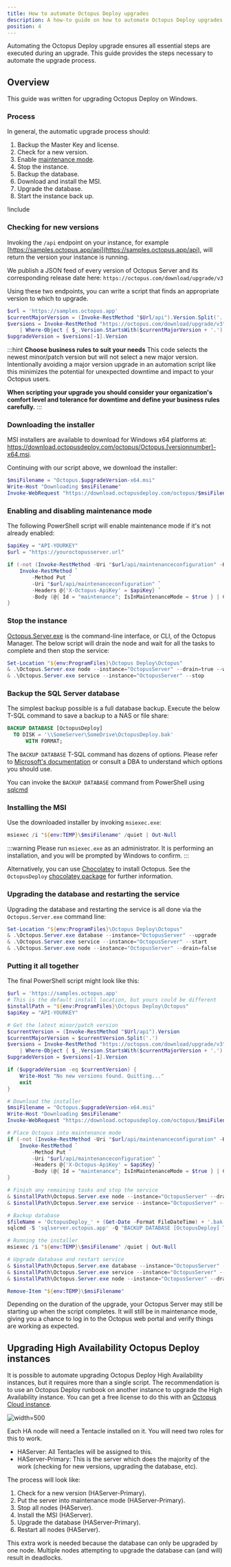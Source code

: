 ```yaml
---
title: How to automate Octopus Deploy upgrades
description: A how-to guide on how to automate Octopus Deploy upgrades
position: 4
---
```


Automating the Octopus Deploy upgrade ensures all essential steps are executed during an upgrade.  This guide provides the steps necessary to automate the upgrade process.

## Overview

This guide was written for upgrading Octopus Deploy on Windows. 

### Process 

In general, the automatic upgrade process should:

1. Backup the Master Key and license.
1. Check for a new version.
1. Enable [maintenance mode](/docs/administration/managing-infrastructure/maintenance-mode.md).
1. Stop the instance.
1. Backup the database.
1. Download and install the MSI.
1. Upgrade the database.
1. Start the instance back up.

!include <upgrade-octopus-backup-master-key>

### Checking for new versions

Invoking the `/api` endpoint on your instance, for example [https://samples.octopus.app/api](https://samples.octopus.app/api), will return the version your instance is running.

We publish a JSON feed of every version of Octopus Server and its corresponding release date here: `https://octopus.com/download/upgrade/v3`

Using these two endpoints, you can write a script that finds an appropriate version to which to upgrade.

```PowerShell
$url = 'https://samples.octopus.app'
$currentMajorVersion = (Invoke-RestMethod "$Url/api").Version.Split('.')
$versions = Invoke-RestMethod "https://octopus.com/download/upgrade/v3" `
    | Where-Object { $_.Version.StartsWith($currentMajorVersion + '.') }
$upgradeVersion = $versions[-1].Version
```

:::hint
**Choose business rules to suit your needs**
This code selects the newest minor/patch version but will not select a new major version. Intentionally avoiding a major version upgrade in an automation script like this minimizes the potential for unexpected downtime and impact to your Octopus users. 

**When scripting your upgrade you should consider your organization's comfort level and tolerance for downtime and define your business rules carefully.**
:::

### Downloading the installer

MSI installers are available to download for Windows x64 platforms at: https://download.octopusdeploy.com/octopus/Octopus.[versionnumber]-x64.msi.

Continuing with our script above, we download the installer:
```PowerShell
$msiFilename = "Octopus.$upgradeVersion-x64.msi"
Write-Host "Downloading $msiFilename"
Invoke-WebRequest "https://download.octopusdeploy.com/octopus/$msiFilename" -OutFile "${env:TEMP}\$msiFilename"
```

### Enabling and disabling maintenance mode

The following PowerShell script will enable maintenance mode if it's not already enabled:

```PowerShell
$apiKey = "API-YOURKEY"
$url = "https://youroctopusserver.url"

if (-not (Invoke-RestMethod -Uri "$url/api/maintenanceconfiguration" -Headers @{'X-Octopus-ApiKey' = $apiKey}).IsInMaintenanceMode) {
    Invoke-RestMethod `
        -Method Put `
        -Uri "$url/api/maintenanceconfiguration" `
        -Headers @{'X-Octopus-ApiKey' = $apiKey} `
        -Body (@{ Id = "maintenance"; IsInMaintenanceMode = $true } | ConvertTo-Json)
}
```

### Stop the instance

[Octopus.Server.exe](/docs/octopus-rest-api/octopus.server.exe-command-line/index.md) is the command-line interface, or CLI, of the Octopus Manager.  The below script will drain the node and wait for all the tasks to complete and then stop the service:

```PowerShell
Set-Location "${env:ProgramFiles}\Octopus Deploy\Octopus" 
& .\Octopus.Server.exe node --instance="OctopusServer" --drain=true --wait=0
& .\Octopus.Server.exe service --instance="OctopusServer" --stop
```
### Backup the SQL Server database

The simplest backup possible is a full database backup.  Execute the below T-SQL command to save a backup to a NAS or file share:

```sql
BACKUP DATABASE [OctopusDeploy]
  TO DISK = '\\SomeServer\SomeDrive\OctopusDeploy.bak'
      WITH FORMAT;
```

The `BACKUP DATABASE` T-SQL command has dozens of options.  Please refer to [Microsoft's documentation](https://docs.microsoft.com/en-us/sql/relational-databases/backup-restore/create-a-full-database-backup-sql-server?view=sql-server-ver15) or consult a DBA to understand which options you should use.

You can invoke the `BACKUP DATABASE` command from PowerShell using [sqlcmd](https://docs.microsoft.com/en-us/sql/tools/sqlcmd-utility)

### Installing the MSI

Use the downloaded installer by invoking `msiexec.exe`:

```PowerShell
msiexec /i "${env:TEMP}\$msiFilename" /quiet | Out-Null
```

:::warning
Please run `msiexec.exe` as an administrator.  It is performing an installation, and you will be prompted by Windows to confirm.
:::

Alternatively, you can use [Chocolatey](https://chocolatey.org) to install Octopus. See the `OctopusDeploy` [chocolatey package](https://chocolatey.org/packages/OctopusDeploy) for further information.

### Upgrading the database and restarting the service

Upgrading the database and restarting the service is all done via the `Octopus.Server.exe` command line:

```PowerShell
Set-Location "${env:ProgramFiles}\Octopus Deploy\Octopus"
& .\Octopus.Server.exe database --instance="OctopusServer" --upgrade
& .\Octopus.Server.exe service --instance="OctopusServer" --start
& .\Octopus.Server.exe node --instance="OctopusServer" --drain=false 
```

### Putting it all together

The final PowerShell script might look like this:

```PowerShell
$url = 'https://samples.octopus.app'
# This is the default install location, but yours could be different
$installPath = "${env:ProgramFiles}\Octopus Deploy\Octopus"
$apiKey = "API-YOURKEY"

# Get the latest minor/patch version
$currentVersion = (Invoke-RestMethod "$Url/api").Version
$currentMajorVersion = $currentVersion.Split('.')
$versions = Invoke-RestMethod "https://octopus.com/download/upgrade/v3" `
    | Where-Object { $_.Version.StartsWith($currentMajorVersion + '.') }
$upgradeVersion = $versions[-1].Version

if ($upgradeVersion -eq $currentVersion) {
    Write-Host "No new versions found. Quitting..."
    exit
}

# Download the installer
$msiFilename = "Octopus.$upgradeVersion-x64.msi"
Write-Host "Downloading $msiFilename"
Invoke-WebRequest "https://download.octopusdeploy.com/octopus/$msiFilename" -OutFile "${env:TEMP}\$msiFilename"

# Place Octopus into maintenance mode
if (-not (Invoke-RestMethod -Uri "$url/api/maintenanceconfiguration" -Headers @{'X-Octopus-ApiKey' = $apiKey}).IsInMaintenanceMode) {
    Invoke-RestMethod `
        -Method Put `
        -Uri "$url/api/maintenanceconfiguration" `
        -Headers @{'X-Octopus-ApiKey' = $apiKey} `
        -Body (@{ Id = "maintenance"; IsInMaintenanceMode = $true } | ConvertTo-Json)
}

# Finish any remaining tasks and stop the service
& $installPath\Octopus.Server.exe node --instance="OctopusServer" --drain=true --wait=0
& $installPath\Octopus.Server.exe service --instance="OctopusServer" --stop

# Backup database
$fileName = 'OctopusDeploy_' + (Get-Date -Format FileDateTime) + '.bak'
sqlcmd -S 'sqlserver.octopus.app' -Q "BACKUP DATABASE [OctopusDeploy] TO DISK = .\$fileName WITH FORMAT;"

# Running the installer
msiexec /i "${env:TEMP}\$msiFilename" /quiet | Out-Null

# Upgrade database and restart service
& $installPath\Octopus.Server.exe database --instance="OctopusServer" --upgrade
& $installPath\Octopus.Server.exe service --instance="OctopusServer" --start
& $installPath\Octopus.Server.exe node --instance="OctopusServer" --drain=false

Remove-Item "${env:TEMP}\$msiFilename"
```

Depending on the duration of the upgrade, your Octopus Server may still be starting up when the script completes. It will still be in maintenance mode, giving you a chance to log in to the Octopus web portal and verify things are working as expected.

## Upgrading High Availability Octopus Deploy instances

It is possible to automate upgrading Octopus Deploy High Availability instances, but it requires more than a single script.  The recommendation is to use an Octopus Deploy runbook on another instance to upgrade the High Availability instance.  You can get a free license to do this with an [Octopus Cloud instance](https://octopus.com/start).

![](images/upgrade-diagram.png "width=500")

Each HA node will need a Tentacle installed on it.  You will need two roles for this to work.

- HAServer: All Tentacles will be assigned to this.
- HAServer-Primary: This is the server which does the majority of the work (checking for new versions, upgrading the database, etc).

The process will look like:

1. Check for a new version (HAServer-Primary).
2. Put the server into maintenance mode (HAServer-Primary).
3. Stop all nodes (HAServer).
4. Install the MSI (HAServer).
5. Upgrade the database (HAServer-Primary).
6. Restart all nodes (HAServer).

This extra work is needed because the database can only be upgraded by one node.  Multiple nodes attempting to upgrade the database can (and will) result in deadlocks.
